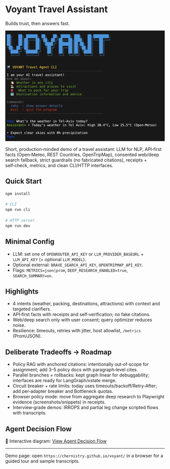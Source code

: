 # Voyant Travel Assistant

Builds trust, then answers fast.

![Voyant Travel Assistant Screenshot](./assets/screenshot.png)

Short, production‑minded demo of a travel assistant: LLM for NLP, API‑first facts (Open‑Meteo, REST Countries, OpenTripMap), consented web/deep search fallback, strict guardrails (no fabricated citations), receipts + self‑check, metrics, and clean CLI/HTTP interfaces.

## Quick Start
```bash
npm install

# CLI
npm run cli

# HTTP server
npm run dev
```

## Minimal Config
- LLM: set one of `OPENROUTER_API_KEY` or `LLM_PROVIDER_BASEURL` + `LLM_API_KEY` (+ optional `LLM_MODEL`).
- Optional external: `BRAVE_SEARCH_API_KEY`, `OPENTRIPMAP_API_KEY`.
- Flags: `METRICS=json|prom`, `DEEP_RESEARCH_ENABLED=true`, `SEARCH_SUMMARY=on`.

## Highlights
- 4 intents (weather, packing, destinations, attractions) with context and targeted clarifiers.
- API‑first facts with receipts and self‑verification; no fake citations.
- Web/deep search only with user consent; query optimizer reduces noise.
- Resilience: timeouts, retries with jitter, host allowlist, `/metrics` (Prom/JSON).

## Deliberate Tradeoffs → Roadmap
- Policy RAG with anchored citations: intentionally out‑of‑scope for assignment; add 3–5 policy docs with paragraph‑level cites.
- Parallel branches + rollbacks: kept graph linear for debuggability; interfaces are ready for LangGraph/xstate merge.
- Circuit breaker + rate limits: today uses timeouts/backoff/Retry‑After; add per‑adapter breaker and Bottleneck quotas.
- Browser policy mode: move from aggregate deep research to Playwright evidence (screenshots/snippets) in receipts.
- Interview‑grade demos: IRROPS and partial leg change scripted flows with transcripts.

## Agent Decision Flow

🔗 Interactive diagram:
[View Agent Decision Flow](https://www.mermaidchart.com/play#pako:eNq1V91SGzcUfpUzzHQw0ybmL3-kk4wxjoEASWxjwCHDyLuyvY1W2qy0GDdkJled3rZ9iL5XnqTnSPJqDWRKL8oNs_LR0Xe-8_95KVIxX9paOpcjoabRhOUGejvnEvCv8f586VjzHA651mzMz5c-wIMHL6Cx-vl8qZVmZlbnqfolqY-T4ZDniZ68PF_64u-ukuj1GdfX0FhDRR2eidkWNPRHGKkcGESCsxxMzi65gE8F1yZREp9YuH-krmEbb0-YjAVvTpiprZQy2xZN8zMpj3iSGQ0pWvMSavXpZAb4Su7PV0pczQCrQ7AOFItBMG1KWRjlKgUtlIEUzctn5XudNftgZx3vDYtExPNnux-54EbJCrbOupPdQNlL5GY0a0g95XltBWoHB4ew331zVJHecNKblihT5LKE80BJMcMvZK8Ub5bc7OCFrNAT76GameScxXtxUL1jNbdQLi9kO2fZpIfqa6m78BMs3nB3fvgBmkpqLg2MmeEahhx9xiFXhUnk2Am1rOI2st-YsoTOYcqHoNGr0QQidz8ERDsQ3ybiY254ZPwznpWVLZhxXZeqXkgbHqUVbUv99Yyu79J1lZkkTX7lXfvcu4Lnswr7u85Tu-SpjOcIPj3hQyd7hCFSFV33ogxldZGmLC_VdrguBEbEt9_-dB6AHyFKDKNI1fB-eZuCF5zs8oebYCX6Z3cjhP6RgixXQ8HThw8fBuHSl-3NKpcx5xk--l06Nyt8PvrvfD4KfLYfB5Z28NWOf_QGUe3HzuFPQowuYrzF0M3XiJD2U7z-igkxZNHHLRtRHDIuY7L5E7kRLhPmzitwN0uW9iiS6dc9adDSCsgydjsuTAFrhs1jDTWn7yFVAiu1Z23ZX9RVW9n6eZi_eICliWmNKYts0jnZ5E-coCPXyfIrLGGR6bp30PZZPWZkE8uxdGovpU2eRAYo8x0UG1NDppPIHtoIKwQPnO07hFRqd1qttxedVrfV6DR3L1pHje2D1g58-_1vDIs0E_wqhMV-pezuU550uQHmY-qC_HUx99eFjym0boH_58CwRs9_rE0TQ65lWkkUCeGwHwr0a8R4mCA_qMLy_bJChHZ2hQq877LDgoICObqGlvvldcB-sDavsU3BqHqi7ne-R8xLKHE28pEUcB241D9YD2FKwAQHw_IxJkl8u9m8Lk05pCLAzQE2hHlMPMc2gBdhlAj0G_ch9RyKjMzr2fJpvX8zDH2saGQQs8P6WyDR1JeMUkI7wUML9wgpdPIlT0cW1JQzMyGO3iEy_-FiPmg8QRe9whjUlWx1t2MyVLpsxIZny0Q4ub-eDClGEq-hS6XCfdz_NjM2RRyIHmqoHNxfCzaXCxe513Bsybi7oDtpPdOGpwj4jCC7rzsFC_lRqqm8hj7K-Y9_A3WrS6rRCHMdEqmTmOM_ciRWA3s5FJ2edXWvgb7GJDSsyBnetUkXMrjXCFnQazRdPIYU_l7uzn-4I4WNqjTm0nr_DgV9bxVfQWl8oOBhJnEjyTai5VeZSDCjYSSS8eQ)

---

Demo page: open `https://chernistry.github.io/voyant/` in a browser for a guided tour and sample transcripts.
